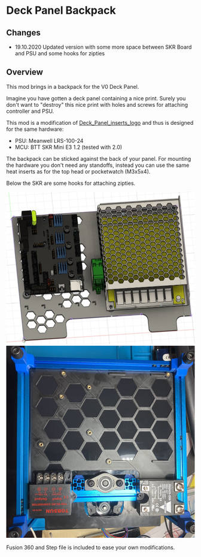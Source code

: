 # Deck Panel Backpack

## Changes

* 19.10.2020 Updated version with some more space between SKR Board and PSU and some hooks for zipties

## Overview

This mod brings in a backpack for the V0 Deck Panel.

Imagine you have gotten a deck panel containing a nice print. Surely you don't want to "destroy" this nice print with holes and screws for attaching controller and PSU.

This mod is a modification of [Deck_Panel_inserts_logo](../../Kruppes/Deck_Panel_inserts_logo/README.md) and thus is designed for the same hardware:

* PSU: Meanwell LRS-100-24
* MCU: BTT SKR Mini E3 1.2 (tested with 2.0)

The backpack can be sticked against the back of your panel. For mounting the hardware you don't need any standoffs, instead you can use the same heat inserts as for the top head or pocketwatch (M3x5x4).

Below the SKR are some hooks for attaching zipties.

![CAD Image](./images/image02.jpg "CAD")
![Usage, old version](./images/image01.jpg "Usage, old cersion")

Fusion 360 and Step file is included to ease your own modifications.

